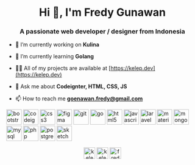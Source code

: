 <h1 align="center">Hi 👋, I'm Fredy Gunawan</h1>
<h3 align="center">A passionate web developer / designer from Indonesia</h3>

- 🔭 I’m currently working on **Kulina**

- 🌱 I’m currently learning **Golang**

- 👨‍💻 All of my projects are available at [https://kelep.dev](https://kelep.dev)

- 💬 Ask me about **Codeignter, HTML, CSS, JS**

- 📫 How to reach me **goenawan.fredy@gmail.com**

<p align="left"><img src="https://devicons.github.io/devicon/devicon.git/icons/bootstrap/bootstrap-plain.svg" alt="bootstrap" width="40" height="40"/> <img src="https://cdn.worldvectorlogo.com/logos/codeigniter.svg" alt="codeigniter" width="40" height="40"/> <img src="https://devicons.github.io/devicon/devicon.git/icons/css3/css3-original-wordmark.svg" alt="css3" width="40" height="40"/> <img src="https://www.vectorlogo.zone/logos/figma/figma-icon.svg" alt="figma" width="40" height="40"/> <img src="https://www.vectorlogo.zone/logos/git-scm/git-scm-icon.svg" alt="git" width="40" height="40"/> <img src="https://devicons.github.io/devicon/devicon.git/icons/go/go-original.svg" alt="go" width="40" height="40"/> <img src="https://devicons.github.io/devicon/devicon.git/icons/html5/html5-original-wordmark.svg" alt="html5" width="40" height="40"/> <img src="https://devicons.github.io/devicon/devicon.git/icons/javascript/javascript-original.svg" alt="javascript" width="40" height="40"/> <img src="https://devicons.github.io/devicon/devicon.git/icons/laravel/laravel-plain-wordmark.svg" alt="laravel" width="40" height="40"/> <img src="https://raw.githubusercontent.com/prplx/svg-logos/5585531d45d294869c4eaab4d7cf2e9c167710a9/svg/materialize.svg" alt="materialize" width="40" height="40"/> <img src="https://devicons.github.io/devicon/devicon.git/icons/mongodb/mongodb-original-wordmark.svg" alt="mongodb" width="40" height="40"/> <img src="https://devicons.github.io/devicon/devicon.git/icons/mysql/mysql-original-wordmark.svg" alt="mysql" width="40" height="40"/> <img src="https://devicons.github.io/devicon/devicon.git/icons/php/php-original.svg" alt="php" width="40" height="40"/> <img src="https://devicons.github.io/devicon/devicon.git/icons/postgresql/postgresql-original-wordmark.svg" alt="postgresql" width="40" height="40"/> <img src="https://www.vectorlogo.zone/logos/sketchapp/sketchapp-icon.svg" alt="sketch" width="40" height="40"/></p>

<p align="center">
<a href="https://codepen.io/keleeeep" target="blank"><img align="center" src="https://cdn.jsdelivr.net/npm/simple-icons@3.0.1/icons/codepen.svg" alt="keleeeep" height="30" width="30" /></a>
<a href="https://dev.to/keleeeep" target="blank"><img align="center" src="https://cdn.jsdelivr.net/npm/simple-icons@3.0.1/icons/dev-dot-to.svg" alt="keleeeep" height="30" width="30" /></a>
<a href="https://linkedin.com/in/fredy-gunawan" target="blank"><img align="center" src="https://cdn.jsdelivr.net/npm/simple-icons@3.0.1/icons/linkedin.svg" alt="fredy-gunawan" height="30" width="30" /></a>
</p>
